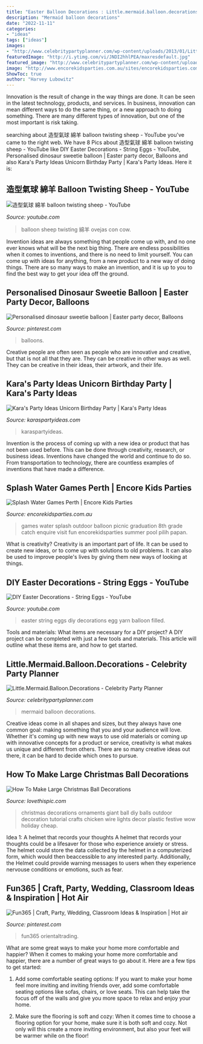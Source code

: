 ```yaml
---
title: "Easter Balloon Decorations : Little.mermaid.balloon.decorations"
description: "Mermaid balloon decorations"
date: "2022-11-11"
categories:
- "ideas"
tags: ["ideas"]
images:
- "http://www.celebritypartyplanner.com/wp-content/uploads/2013/01/Little.Mermaid.Balloon.Decorations.jpg"
featuredImage: "http://i.ytimg.com/vi/JNDI2hhlPEA/maxresdefault.jpg"
featured_image: "http://www.celebritypartyplanner.com/wp-content/uploads/2013/01/Little.Mermaid.Balloon.Decorations.jpg"
image: "http://www.encorekidsparties.com.au/sites/encorekidsparties.com.au/files/water-balloon-catch_0.jpg"
ShowToc: true
author: "Harvey Lubowitz"
---
```



Innovation is the result of change in the way things are done. It can be seen in the latest technology, products, and services. In business, innovation can mean different ways to do the same thing, or a new approach to doing something. There are many different types of innovation, but one of the most important is risk taking.

	

		
searching about 造型氣球 綿羊 balloon twisting sheep - YouTube you've came to the right web. We have 8 Pics about 造型氣球 綿羊 balloon twisting sheep - YouTube like DIY Easter Decorations - String Eggs - YouTube, Personalised dinosaur sweetie balloon | Easter party decor, Balloons and also Kara&#039;s Party Ideas Unicorn Birthday Party | Kara&#039;s Party Ideas. Here it is:
		
    
## 造型氣球 綿羊 Balloon Twisting Sheep - YouTube

<img loading=lazy src="https://i.ytimg.com/vi/yw9ljrlodQE/maxresdefault.jpg" onerror="this.onerror=null;this.src='https://tse4.mm.bing.net/th?id=OIP.1kcYnxH7eEkljRakIQmZMwHaEK&amp;pid=15.1';" alt="造型氣球 綿羊 balloon twisting sheep - YouTube">

_Source: youtube.com_

>balloon sheep twisting 綿羊 ovejas con cow. 

	

Invention ideas are always something that people come up with, and no one ever knows what will be the next big thing. There are endless possibilities when it comes to inventions, and there is no need to limit yourself. You can come up with ideas for anything, from a new product to a new way of doing things. There are so many ways to make an invention, and it is up to you to find the best way to get your idea off the ground.

    
## Personalised Dinosaur Sweetie Balloon | Easter Party Decor, Balloons

<img loading=lazy src="https://i.pinimg.com/originals/14/d8/3c/14d83c7d713ead5fdd1cfe037b4f2b0e.jpg" onerror="this.onerror=null;this.src='https://tse3.mm.bing.net/th?id=OIP.WCL4YUTWAZo3Ydnmx48LWQHaJ4&amp;pid=15.1';" alt="Personalised dinosaur sweetie balloon | Easter party decor, Balloons">

_Source: pinterest.com_

>balloons. 

	

Creative people are often seen as people who are innovative and creative, but that is not all that they are. They can be creative in other ways as well. They can be creative in their ideas, their artwork, and their life.

    
## Kara&#039;s Party Ideas Unicorn Birthday Party | Kara&#039;s Party Ideas

<img loading=lazy src="https://karaspartyideas.com/wp-content/uploads/2018/03/Unicorn-Birthday-Party-via-Karas-Party-Ideas-KarasPartyIdeas.com10.jpg" onerror="this.onerror=null;this.src='https://tse4.mm.bing.net/th?id=OIP.OcwSh5_nyjFUK4xKs2HWaAHaJ3&amp;pid=15.1';" alt="Kara&#039;s Party Ideas Unicorn Birthday Party | Kara&#039;s Party Ideas">

_Source: karaspartyideas.com_

>karaspartyideas. 

	

Invention is the process of coming up with a new idea or product that has not been used before. This can be done through creativity, research, or business ideas. Inventions have changed the world and continue to do so. From transportation to technology, there are countless examples of inventions that have made a difference.

    
## Splash Water Games Perth | Encore Kids Parties

<img loading=lazy src="http://www.encorekidsparties.com.au/sites/encorekidsparties.com.au/files/water-balloon-catch_0.jpg" onerror="this.onerror=null;this.src='https://tse2.mm.bing.net/th?id=OIP.94UolIEdmEshB-kdLWwqRQHaLH&amp;pid=15.1';" alt="Splash Water Games Perth | Encore Kids Parties">

_Source: encorekidsparties.com.au_

>games water splash outdoor balloon picnic graduation 8th grade catch enquire visit fun encorekidsparties summer pool pilih papan. 

	

What is creativity?
Creativity is an important part of life. It can be used to create new ideas, or to come up with solutions to old problems. It can also be used to improve people's lives by giving them new ways of looking at things.

    
## DIY Easter Decorations - String Eggs - YouTube

<img loading=lazy src="http://i.ytimg.com/vi/JNDI2hhlPEA/maxresdefault.jpg" onerror="this.onerror=null;this.src='https://tse2.mm.bing.net/th?id=OIP.QTYx5XEEtffVyHygeTLWFwHaEK&amp;pid=15.1';" alt="DIY Easter Decorations - String Eggs - YouTube">

_Source: youtube.com_

>easter string eggs diy decorations egg yarn balloon filled. 

	

Tools and materials: What items are necessary for a DIY project?
A DIY project can be completed with just a few tools and materials. This article will outline what these items are, and how to get started.

    
## Little.Mermaid.Balloon.Decorations - Celebrity Party Planner

<img loading=lazy src="http://www.celebritypartyplanner.com/wp-content/uploads/2013/01/Little.Mermaid.Balloon.Decorations.jpg" onerror="this.onerror=null;this.src='https://tse2.mm.bing.net/th?id=OIP.72GRY30GDjry_CR-mhMfnQHaDu&amp;pid=15.1';" alt="Little.Mermaid.Balloon.Decorations - Celebrity Party Planner">

_Source: celebritypartyplanner.com_

>mermaid balloon decorations. 

	

Creative ideas come in all shapes and sizes, but they always have one common goal: making something that you and your audience will love. Whether it's coming up with new ways to use old materials or coming up with innovative concepts for a product or service, creativity is what makes us unique and different from others. There are so many creative ideas out there, it can be hard to decide which ones to pursue.

    
## How To Make Large Christmas Ball Decorations

<img loading=lazy src="http://www.lovethispic.com/uploaded_images/blogs/How-To-Make-Large-Christmas-Ball-Decorations-13286-1.jpg" onerror="this.onerror=null;this.src='https://tse1.mm.bing.net/th?id=OIP.kgkIRMTNl4-ups8OcIVF7wHaG-&amp;pid=15.1';" alt="How To Make Large Christmas Ball Decorations">

_Source: lovethispic.com_

>christmas decorations ornaments giant ball diy balls outdoor decoration tutorial crafts chicken wire lights decor plastic festive wow holiday cheap. 

	

Idea 1: A helmet that records your thoughts
A helmet that records your thoughts could be a lifesaver for those who experience anxiety or stress. The helmet could store the data collected by the helmet in a computerized form, which would then beaccessible to any interested party. Additionally, the Helmet could provide warning messages to users when they experience nervouse conditions or emotions, such as fear.

    
## Fun365 | Craft, Party, Wedding, Classroom Ideas &amp; Inspiration | Hot Air

<img loading=lazy src="https://i.pinimg.com/736x/44/5a/df/445adff8aa37202173c8c589fcb59fa2.jpg" onerror="this.onerror=null;this.src='https://tse2.mm.bing.net/th?id=OIP.MLSheKCToOyGWHQWWTciXwHaFk&amp;pid=15.1';" alt="Fun365 | Craft, Party, Wedding, Classroom Ideas &amp; Inspiration | Hot air">

_Source: pinterest.com_

>fun365 orientaltrading. 

	

What are some great ways to make your home more comfortable and happier?
When it comes to making your home more comfortable and happier, there are a number of great ways to go about it. Here are a few tips to get started:
1. Add some comfortable seating options: If you want to make your home feel more inviting and inviting friends over, add some comfortable seating options like sofas, chairs, or love seats. This can help take the focus off of the walls and give you more space to relax and enjoy your home.

2. Make sure the flooring is soft and cozy: When it comes time to choose a flooring option for your home, make sure it is both soft and cozy. Not only will this create a more inviting environment, but also your feet will be warmer while on the floor!


